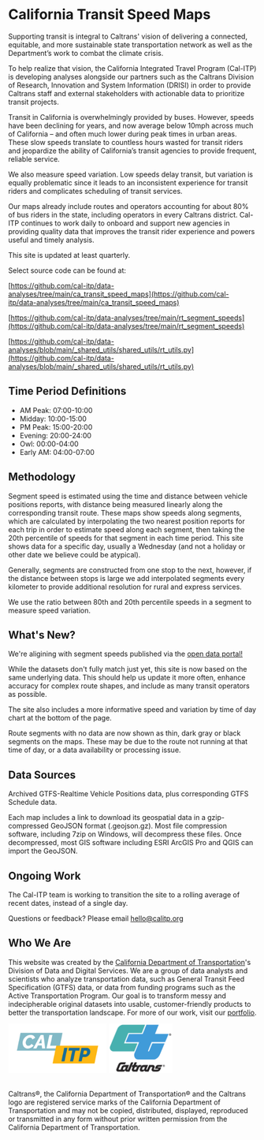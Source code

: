 # California Transit Speed Maps

Supporting transit is integral to Caltrans' vision of delivering a connected, equitable, and more sustainable state transportation network as well as the Department’s work to combat the climate crisis.

To help realize that vision, the California Integrated Travel Program (Cal-ITP) is developing analyses alongside our partners such as the Caltrans Division of Research, Innovation and System Information (DRISI) in order to provide Caltrans staff and external stakeholders with actionable data to prioritize transit projects.

Transit in California is overwhelmingly provided by buses. However, speeds have been declining for years, and now average below 10mph across much of California – and often much lower during peak times in urban areas. These slow speeds translate to countless hours wasted for transit riders and jeopardize the ability of California’s transit agencies to provide frequent, reliable service.

We also measure speed variation. Low speeds delay transit, but variation is equally problematic since it leads to an inconsistent experience for transit riders and complicates scheduling of transit services.

Our maps already include routes and operators accounting for about 80% of bus riders in the state, including operators in every Caltrans district. Cal-ITP continues to work daily to onboard and support new agencies in providing quality data that improves the transit rider experience and powers useful and timely analysis.

This site is updated at least quarterly.

Select source code can be found at:

[https://github.com/cal-itp/data-analyses/tree/main/ca_transit_speed_maps](https://github.com/cal-itp/data-analyses/tree/main/ca_transit_speed_maps)

[https://github.com/cal-itp/data-analyses/tree/main/rt_segment_speeds](https://github.com/cal-itp/data-analyses/tree/main/rt_segment_speeds)

[https://github.com/cal-itp/data-analyses/blob/main/_shared_utils/shared_utils/rt_utils.py](https://github.com/cal-itp/data-analyses/blob/main/_shared_utils/shared_utils/rt_utils.py)


## Time Period Definitions

* AM Peak: 07:00-10:00
* Midday: 10:00-15:00
* PM Peak: 15:00-20:00
* Evening: 20:00-24:00
* Owl: 00:00-04:00
* Early AM: 04:00-07:00

## Methodology

Segment speed is estimated using the time and distance between vehicle positions reports, with distance being measured linearly along the corresponding transit route. These maps show speeds along segments, which are calculated by interpolating the two nearest position reports for each trip in order to estimate speed along each segment, then taking the 20th percentile of speeds for that segment in each time period. This site shows data for a specific day, usually a Wednesday (and not a holiday or other date we believe could be atypical).

Generally, segments are constructed from one stop to the next, however, if the distance between stops is large we add interpolated segments every kilometer to provide additional resolution for rural and express services.

We use the ratio between 80th and 20th percentile speeds in a segment to measure speed variation.

## What's New?

We're aligining with segment speeds published via the [open data portal!](https://gis.data.ca.gov/datasets/4937eeb59fdb4e56ae75e64688c7f2c0_0/explore)

While the datasets don't fully match just yet, this site is now based on the same underlying data. This should help us update it more often, enhance accuracy for complex route shapes, and include as many transit operators as possible.

The site also includes a more informative speed and variation by time of day chart at the bottom of the page.

Route segments with no data are now shown as thin, dark gray or black segments on the maps. These may be due to the route not running at that time of day, or a data availability or processing issue.
    
## Data Sources
Archived GTFS-Realtime Vehicle Positions data, plus corresponding GTFS Schedule data.

Each map includes a link to download its geospatial data in a gzip-compressed GeoJSON format (.geojson.gz). Most file compression software, including 7zip on Windows, will decompress these files. Once decompressed, most GIS software including ESRI ArcGIS Pro and QGIS can import the GeoJSON.

## Ongoing Work

The Cal-ITP team is working to transition the site to a rolling average of recent dates, instead of a single day.

Questions or feedback? Please email hello@calitp.org

## Who We Are

This website was created by the [California Department of Transportation](https://dot.ca.gov/)'s Division of Data and Digital Services. We are a group of data analysts and scientists who analyze transportation data, such as General Transit Feed Specification (GTFS) data, or data from funding programs such as the Active Transportation Program. Our goal is to transform messy and indecipherable original datasets into usable, customer-friendly products to better the transportation landscape. For more of our work, visit our [portfolio](https://analysis.calitp.org/).

<img src="https://raw.githubusercontent.com/cal-itp/data-analyses/main/portfolio/Calitp_logo_MAIN.png" alt="Alt text" width="200" height="100"> <img src="https://raw.githubusercontent.com/cal-itp/data-analyses/main/portfolio/CT_logo_Wht_outline.gif" alt="Alt text" width="129" height="100">

<br>Caltrans®, the California Department of Transportation® and the Caltrans logo are registered service marks of the California Department of Transportation and may not be copied, distributed, displayed, reproduced or transmitted in any form without prior written permission from the California Department of Transportation.
